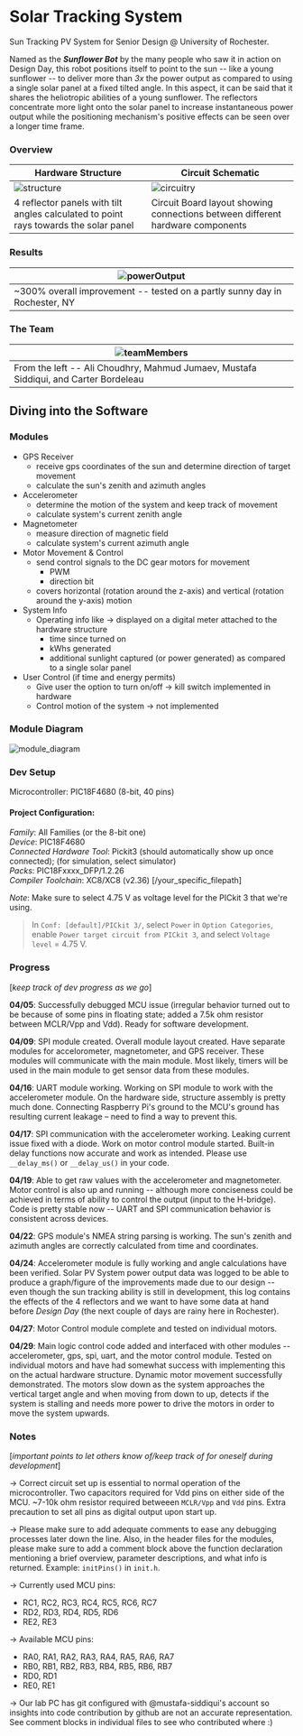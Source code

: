 # Solar Tracking System
Sun Tracking PV System for Senior Design @ University of Rochester.

Named as the ***Sunflower Bot*** by the many people who saw it in action on Design Day, this robot positions itself to point to the sun -- like a young sunflower -- to deliver more than *3x* the power output as compared to using a single solar panel at a fixed tilted angle. In this aspect, it can be said that it shares the heliotropic abilities of a young sunflower. The reflectors concentrate more light onto the solar panel to increase instantaneous power output while the positioning mechanism's positive effects can be seen over a longer time frame.

### Overview

| Hardware Structure | Circuit Schematic |
|---|---|
| ![structure](https://github.com/mustafa-siddiqui/Solar-Tracking-System/blob/main/docs/diagrams/hardwareStructure.png) | ![circuitry](https://github.com/mustafa-siddiqui/Solar-Tracking-System/blob/main/docs/diagrams/circuitSchematic.jpeg) | 
| 4 reflector panels with tilt angles calculated to point rays towards the solar panel | Circuit Board layout showing connections between different hardware components |

### Results
|![powerOutput](https://github.com/mustafa-siddiqui/Solar-Tracking-System/blob/main/docs/results/systemResults.jpeg)|
|---|
| ~300% overall improvement -- tested on a partly sunny day in Rochester, NY |

### The Team
|![teamMembers](https://github.com/mustafa-siddiqui/Solar-Tracking-System/blob/main/docs/teamMembers.jpeg)|
|---|
| From the left -- Ali Choudhry, Mahmud Jumaev, Mustafa Siddiqui, and Carter Bordeleau |

## Diving into the Software

### Modules
* GPS Receiver
    * receive gps coordinates of the sun and determine direction of target movement
    * calculate the sun's zenith and azimuth angles
* Accelerometer
    * determine the motion of the system and keep track of movement
    * calculate system's current zenith angle
* Magnetometer
    * measure direction of magnetic field
    * calculate system's current azimuth angle
* Motor Movement & Control
    * send control signals to the DC gear motors for movement
        * PWM
        * direction bit
    * covers horizontal (rotation around the z-axis) and vertical (rotation around the y-axis) motion
* System Info
    * Operating info like -> displayed on a digital meter attached to the hardware structure
        * time since turned on
        * kWhs generated
        * additional sunlight captured (or power generated) as compared to a single solar panel
* User Control (if time and energy permits)
    * Give user the option to turn on/off -> kill switch implemented in hardware
    * Control motion of the system -> not implemented

### Module Diagram
![module_diagram](https://github.com/mustafa-siddiqui/Solar-Tracking-System/blob/main/docs/diagrams/moduleDiagram.png)

### Dev Setup
Microcontroller: PIC18F4680 (8-bit, 40 pins)

#### Project Configuration:
*Family*: All Families (or the 8-bit one)  
*Device*: PIC18F4680  
*Connected Hardware Tool*: Pickit3 (should automatically show up once connected); (for simulation, select simulator)  
*Packs*: PIC18Fxxxx_DFP/1.2.26  
*Compiler Toolchain*: XC8/XC8 (v2.36) [/your_specific_filepath]  

*Note*: Make sure to select 4.75 V as voltage level for the PICkit 3 that we're using.  
> In `Conf: [default]/PICkit 3/`, select `Power` in `Option Categories`, enable `Power target circuit from PICkit 3`, and select `Voltage level` = 4.75 V.  

### Progress
[*keep track of dev progress as we go*]

**04/05**: Successfully debugged MCU issue (irregular behavior turned out to be because of some pins in floating state; added a 7.5k ohm resistor between MCLR/Vpp and Vdd). Ready for software development.

**04/09**: SPI module created. Overall module layout created. Have separate modules for accelorometer, magnetometer, and GPS receiver. These modules will communicate with the main module. Most likely, timers will be used in the main module to get sensor data from these modules.

**04/16**: UART module working. Working on SPI module to work with the accelerometer module. On the hardware side, structure assembly is pretty much done. Connecting Raspberry Pi's ground to the MCU's ground has resulting current leakage – need to find a way to prevent this.

**04/17**: SPI communication with the accelerometer working. Leaking current issue fixed with a diode. Work on motor control module started. Built-in delay functions now accurate and work as intended. Please use `__delay_ms()` or `__delay_us()` in your code.

**04/19**: Able to get raw values with the accelerometer and magnetometer. Motor control is also up and running -- although more conciseness could be achieved in terms of ability to control the output (input to the H-bridge). Code is pretty stable now -- UART and SPI communication behavior is consistent across devices.

**04/22**: GPS module's NMEA string parsing is working. The sun's zenith and azimuth angles are correctly calculated from time and coordinates.

**04/24**: Accelerometer module is fully working and angle calculations have been verified. Solar PV System power output data was logged to be able to produce a graph/figure of the improvements made due to our design -- even though the sun tracking ability is still in development, this log contains the effects of the 4 reflectors and we want to have some data at hand before *Design Day* (the next couple of days are rainy here in Rochester).

**04/27**: Motor Control module complete and tested on individual motors.

**04/29**: Main logic control code added and interfaced with other modules -- accelerometer, gps, spi, uart, and the motor control module. Tested on individual motors and have had somewhat success with implementing this on the actual hardware structure. Dynamic motor movement successfully demonstrated. The motors slow down as the system approaches the vertical target angle and when moving from down to up, detects if the system is stalling and needs more power to drive the motors in order to move the system upwards.

### Notes
[*important points to let others know of/keep track of for oneself during development*]  

-> Correct circuit set up is essential to normal operation of the microcontroller. Two capacitors required for Vdd pins on either side of the MCU. ~7-10k ohm resistor required betweeen `MCLR/Vpp` and `Vdd` pins. Extra precaution to set all pins as digital output upon start up.  

-> Please make sure to add adequate comments to ease any debugging processes later down the line. Also, in the header files for the modules, please make sure to add a comment block above the function declaration mentioning a brief overview, parameter descriptions, and what info is returned. Example: `initPins()` in `init.h`.

-> Currently used MCU pins:
   * RC1, RC2, RC3, RC4, RC5, RC6, RC7
   * RD2, RD3, RD4, RD5, RD6
   * RE2, RE3

-> Available MCU pins:
   * RA0, RA1, RA2, RA3, RA4, RA5, RA6, RA7
   * RB0, RB1, RB2, RB3, RB4, RB5, RB6, RB7
   * RD0, RD1
   * RE0, RE1

-> Our lab PC has git configured with @mustafa-siddiqui's account so insights into code contribution by github are not an accurate representation. See comment blocks in individual files to see who contributed where :)

